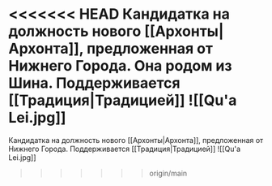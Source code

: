 <<<<<<< HEAD
Кандидатка на должность нового [[Архонты|Архонта]], предложенная от Нижнего Города. 
Она родом из Шина. 
Поддерживается [[Традиция|Традицией]] ![[Qu'a Lei.jpg]]
=======
Кандидатка на должность нового [[Архонты|Архонта]], предложенная от Нижнего Города. Поддерживается [[Традиция|Традицией]] ![[Qu'a Lei.jpg]]

>>>>>>> origin/main
